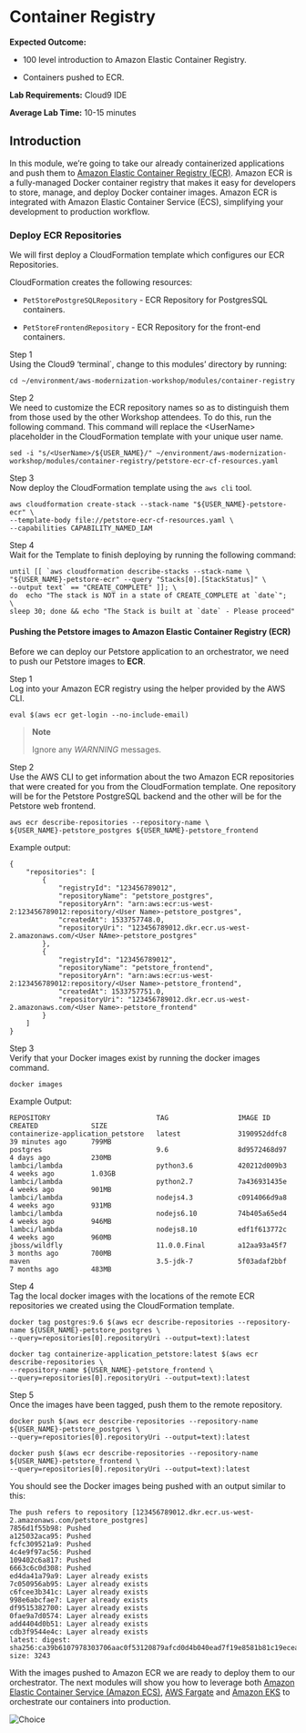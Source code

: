 Container Registry
==================

**Expected Outcome:**

-   100 level introduction to Amazon Elastic Container Registry.

-   Containers pushed to ECR.

**Lab Requirements:** Cloud9 IDE

**Average Lab Time:** 10-15 minutes

Introduction
------------

In this module, we’re going to take our already containerized
applications and push them to [Amazon Elastic Container Registry
(ECR)](https://aws.amazon.com/ecr/). Amazon ECR is a fully-managed
Docker container registry that makes it easy for developers to store,
manage, and deploy Docker container images. Amazon ECR is integrated
with Amazon Elastic Container Service (ECS), simplifying your
development to production workflow.

### Deploy ECR Repositories

We will first deploy a CloudFormation template which configures our ECR
Repositories.

CloudFormation creates the following resources:

-   `PetStorePostgreSQLRepository` - ECR Repository for PostgresSQL
    containers.

-   `PetStoreFrontendRepository` - ECR Repository for the front-end
    containers.

Step 1  
Using the Cloud9 ‘terminal\`, change to this modules’ directory by
running:

    cd ~/environment/aws-modernization-workshop/modules/container-registry

Step 2  
We need to customize the ECR repository names so as to distinguish them
from those used by the other Workshop attendees. To do this, run the
following command. This command will replace the &lt;UserName&gt;
placeholder in the CloudFormation template with your unique user name.

    sed -i "s/<UserName>/${USER_NAME}/" ~/environment/aws-modernization-workshop/modules/container-registry/petstore-ecr-cf-resources.yaml

Step 3  
Now deploy the CloudFormation template using the `aws cli` tool.

    aws cloudformation create-stack --stack-name "${USER_NAME}-petstore-ecr" \
    --template-body file://petstore-ecr-cf-resources.yaml \
    --capabilities CAPABILITY_NAMED_IAM

Step 4  
Wait for the Template to finish deploying by running the following
command:

    until [[ `aws cloudformation describe-stacks --stack-name \
    "${USER_NAME}-petstore-ecr" --query "Stacks[0].[StackStatus]" \
    --output text` == "CREATE_COMPLETE" ]]; \
    do  echo "The stack is NOT in a state of CREATE_COMPLETE at `date`";   \
    sleep 30; done && echo "The Stack is built at `date` - Please proceed"

#### Pushing the Petstore images to Amazon Elastic Container Registry (ECR)

Before we can deploy our Petstore application to an orchestrator, we
need to push our Petstore images to **ECR**.

Step 1  
Log into your Amazon ECR registry using the helper provided by the
AWS CLI.

    eval $(aws ecr get-login --no-include-email)

> **Note**
>
> Ignore any *WARNNING* messages.

Step 2  
Use the AWS CLI to get information about the two Amazon ECR repositories
that were created for you from the CloudFormation template. One
repository will be for the Petstore PostgreSQL backend and the other
will be for the Petstore web frontend.

    aws ecr describe-repositories --repository-name \
    ${USER_NAME}-petstore_postgres ${USER_NAME}-petstore_frontend

Example output:

    {
        "repositories": [
            {
                "registryId": "123456789012",
                "repositoryName": "petstore_postgres",
                "repositoryArn": "arn:aws:ecr:us-west-2:123456789012:repository/<User Name>-petstore_postgres",
                "createdAt": 1533757748.0,
                "repositoryUri": "123456789012.dkr.ecr.us-west-2.amazonaws.com/<User NAme>-petstore_postgres"
            },
            {
                "registryId": "123456789012",
                "repositoryName": "petstore_frontend",
                "repositoryArn": "arn:aws:ecr:us-west-2:123456789012:repository/<User Name>-petstore_frontend",
                "createdAt": 1533757751.0,
                "repositoryUri": "123456789012.dkr.ecr.us-west-2.amazonaws.com/<User Name>-petstore_frontend"
            }
        ]
    }

Step 3  
Verify that your Docker images exist by running the docker images
command.

    docker images

Example Output:

    REPOSITORY                          TAG                 IMAGE ID            CREATED             SIZE
    containerize-application_petstore   latest              3190952ddfc8        39 minutes ago      799MB
    postgres                            9.6                 8d9572468d97        4 days ago          230MB
    lambci/lambda                       python3.6           420212d009b3        4 weeks ago         1.03GB
    lambci/lambda                       python2.7           7a436931435e        4 weeks ago         901MB
    lambci/lambda                       nodejs4.3           c0914066d9a8        4 weeks ago         931MB
    lambci/lambda                       nodejs6.10          74b405a65ed4        4 weeks ago         946MB
    lambci/lambda                       nodejs8.10          edf1f613772c        4 weeks ago         960MB
    jboss/wildfly                       11.0.0.Final        a12aa93a45f7        3 months ago        700MB
    maven                               3.5-jdk-7           5f03adaf2bbf        7 months ago        483MB

Step 4  
Tag the local docker images with the locations of the remote ECR
repositories we created using the CloudFormation template.

    docker tag postgres:9.6 $(aws ecr describe-repositories --repository-name ${USER_NAME}-petstore_postgres \
    --query=repositories[0].repositoryUri --output=text):latest

    docker tag containerize-application_petstore:latest $(aws ecr describe-repositories \
    --repository-name ${USER_NAME}-petstore_frontend \
    --query=repositories[0].repositoryUri --output=text):latest

Step 5  
Once the images have been tagged, push them to the remote repository.

    docker push $(aws ecr describe-repositories --repository-name ${USER_NAME}-petstore_postgres \
    --query=repositories[0].repositoryUri --output=text):latest

    docker push $(aws ecr describe-repositories --repository-name ${USER_NAME}-petstore_frontend \
    --query=repositories[0].repositoryUri --output=text):latest

You should see the Docker images being pushed with an output similar to
this:

    The push refers to repository [123456789012.dkr.ecr.us-west-2.amazonaws.com/petstore_postgres]
    7856d1f55b98: Pushed
    a125032aca95: Pushed
    fcfc309521a9: Pushed
    4c4e9f97ac56: Pushed
    109402c6a817: Pushed
    6663c6c0d308: Pushed
    ed4da41a79a9: Layer already exists
    7c050956ab95: Layer already exists
    c6fcee3b341c: Layer already exists
    998e6abcfae7: Layer already exists
    df9515382700: Layer already exists
    0fae9a7d0574: Layer already exists
    add4404d0b51: Layer already exists
    cdb3f9544e4c: Layer already exists
    latest: digest: sha256:ca39b6107978303706aac0f53120879afcd0d4b040ead7f19e8581b81c19ecea size: 3243

With the images pushed to Amazon ECR we are ready to deploy them to our
orchestrator. The next modules will show you how to leverage both
[Amazon Elastic Container Service (Amazon
ECS)](http://aws.amazon.com/ecs/), [AWS
Fargate](http://aws.amazon.com/fargate/) and [Amazon
EKS](https://aws.amazon.com/eks/) to orchestrate our containers into
production.

![Choice](../../images/choose.png)
